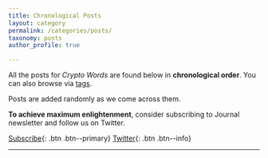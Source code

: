 ```yaml
---
title: Chronological Posts
layout: category
permalink: /categories/posts/
taxonomy: posts
author_profile: true

---
```


All the posts for _Crypto Words_ are found below in **chronological order**. You can also browse via [tags](https://cryptowords.github.io/tags/).

Posts are added randomly as we come across them.

**To achieve maximum enlightenment**, consider subscribing to Journal newsletter and follow us on Twitter.

[Subscribe](https://mailchi.mp/2731ce628dba/cryptowordsnewsletter){: .btn .btn--primary} [<i class="fab fa-twitter"></i> Twitter](https://twitter.com/_cryptowords){: .btn .btn--info}

***
